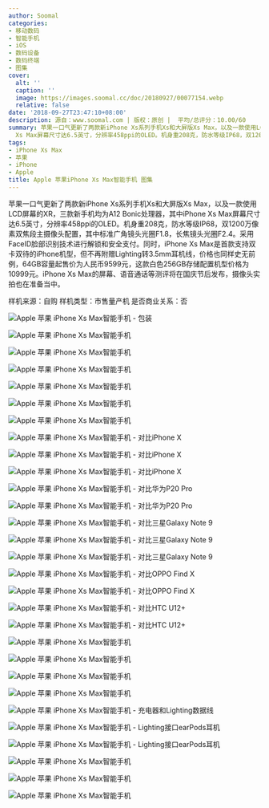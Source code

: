 ```yaml
---
author: Soomal
categories:
- 移动数码
- 智能手机
- iOS
- 数码设备
- 数码终端
- 图集
cover:
  alt: ''
  caption: ''
  image: https://images.soomal.cc/doc/20180927/00077154.webp
  relative: false
date: '2018-09-27T23:47:10+08:00'
description: 源自：www.soomal.com | 版权：原创 |  平均/总评分：10.00/60
summary: 苹果一口气更新了两款新iPhone Xs系列手机Xs和大屏版Xs Max，以及一款使用LCD屏幕的XR，三款新手机均为A12 Bonic处理器，其中iPhone
  Xs Max屏幕尺寸达6.5英寸，分辨率458ppi的OLED。机身重208克，防水等级IP68，双1200万像素双焦段主摄像头配置，其中标准广角镜头光圈F1.8，长焦镜头光圈F2.4。
tags:
- iPhone Xs Max
- 苹果
- iPhone
- Apple
title: Apple 苹果iPhone Xs Max智能手机 图集
---
```


苹果一口气更新了两款新iPhone Xs系列手机Xs和大屏版Xs Max，以及一款使用LCD屏幕的XR，三款新手机均为A12 Bonic处理器，其中iPhone Xs Max屏幕尺寸达6.5英寸，分辨率458ppi的OLED。机身重208克，防水等级IP68，双1200万像素双焦段主摄像头配置，其中标准广角镜头光圈F1.8，长焦镜头光圈F2.4。采用FaceID脸部识别技术进行解锁和安全支付。同时，iPhone Xs Max是首款支持双卡双待的iPhone机型，但不再附赠Lighting转3.5mm耳机线，价格也同样史无前例，64GB容量起售价为人民币9599元，这款白色256GB存储配置机型价格为10999元。iPhone Xs Max的屏幕、语音通话等测评将在国庆节后发布，摄像头实拍也在准备当中。



样机来源：自购
样机类型：市售量产机
是否商业关系：否



![Apple 苹果 iPhone Xs Max智能手机 - 包装](https://images.soomal.cc/doc/20180927/00077125.webp)



![Apple 苹果 iPhone Xs Max智能手机](https://images.soomal.cc/doc/20180927/00077126.webp)



![Apple 苹果 iPhone Xs Max智能手机](https://images.soomal.cc/doc/20180927/00077127.webp)



![Apple 苹果 iPhone Xs Max智能手机](https://images.soomal.cc/doc/20180927/00077128.webp)



![Apple 苹果 iPhone Xs Max智能手机](https://images.soomal.cc/doc/20180927/00077129.webp)



![Apple 苹果 iPhone Xs Max智能手机](https://images.soomal.cc/doc/20180927/00077130.webp)



![Apple 苹果 iPhone Xs Max智能手机](https://images.soomal.cc/doc/20180927/00077131.webp)



![Apple 苹果 iPhone Xs Max智能手机 - 对比iPhone X](https://images.soomal.cc/doc/20180927/00077132.webp)



![Apple 苹果 iPhone Xs Max智能手机 - 对比iPhone X](https://images.soomal.cc/doc/20180927/00077133.webp)



![Apple 苹果 iPhone Xs Max智能手机 - 对比iPhone X](https://images.soomal.cc/doc/20180927/00077134.webp)



![Apple 苹果 iPhone Xs Max智能手机 - 对比华为P20 Pro](https://images.soomal.cc/doc/20180927/00077135.webp)



![Apple 苹果 iPhone Xs Max智能手机 - 对比华为P20 Pro](https://images.soomal.cc/doc/20180927/00077136.webp)



![Apple 苹果 iPhone Xs Max智能手机 - 对比三星Galaxy Note 9](https://images.soomal.cc/doc/20180927/00077137.webp)



![Apple 苹果 iPhone Xs Max智能手机 - 对比三星Galaxy Note 9](https://images.soomal.cc/doc/20180927/00077138.webp)



![Apple 苹果 iPhone Xs Max智能手机 - 对比三星Galaxy Note 9](https://images.soomal.cc/doc/20180927/00077139.webp)



![Apple 苹果 iPhone Xs Max智能手机 - 对比OPPO Find X](https://images.soomal.cc/doc/20180927/00077140.webp)



![Apple 苹果 iPhone Xs Max智能手机 - 对比OPPO Find X](https://images.soomal.cc/doc/20180927/00077141.webp)



![Apple 苹果 iPhone Xs Max智能手机 - 对比HTC U12+](https://images.soomal.cc/doc/20180927/00077142.webp)



![Apple 苹果 iPhone Xs Max智能手机 - 对比HTC U12+](https://images.soomal.cc/doc/20180927/00077143.webp)



![Apple 苹果 iPhone Xs Max智能手机](https://images.soomal.cc/doc/20180927/00077144.webp)



![Apple 苹果 iPhone Xs Max智能手机](https://images.soomal.cc/doc/20180927/00077145.webp)



![Apple 苹果 iPhone Xs Max智能手机](https://images.soomal.cc/doc/20180927/00077146.webp)



![Apple 苹果 iPhone Xs Max智能手机](https://images.soomal.cc/doc/20180927/00077147.webp)



![Apple 苹果 iPhone Xs Max智能手机 - 充电器和Lighting数据线](https://images.soomal.cc/doc/20180927/00077148.webp)



![Apple 苹果 iPhone Xs Max智能手机 - Lighting接口earPods耳机](https://images.soomal.cc/doc/20180927/00077149.webp)



![Apple 苹果 iPhone Xs Max智能手机 - Lighting接口earPods耳机](https://images.soomal.cc/doc/20180927/00077150.webp)



![Apple 苹果 iPhone Xs Max智能手机](https://images.soomal.cc/doc/20180927/00077151.webp)



![Apple 苹果 iPhone Xs Max智能手机](https://images.soomal.cc/doc/20180927/00077152.webp)



![Apple 苹果 iPhone Xs Max智能手机](https://images.soomal.cc/doc/20180927/00077153.webp)